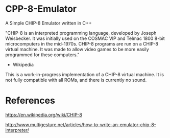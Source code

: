 # CPP-8-Emulator
A Simple CHIP-8 Emulator written in C++

"CHIP-8 is an interpreted programming language, developed by Joseph Weisbecker. It was initially used on the COSMAC VIP and Telmac 1800 8-bit microcomputers in the mid-1970s. CHIP-8 programs are run on a CHIP-8 virtual machine. It was made to allow video games to be more easily programmed for these computers."
- Wikipedia

This is a work-in-progress implementation of a CHIP-8 virtual machine. It is not fully compatible with all ROMs, and there is currently no sound.

# References
https://en.wikipedia.org/wiki/CHIP-8

http://www.multigesture.net/articles/how-to-write-an-emulator-chip-8-interpreter/
